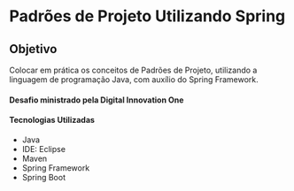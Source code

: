 # Padrões de Projeto Utilizando Spring

## Objetivo

Colocar em prática os conceitos de Padrões de Projeto, utilizando a linguagem de programação Java, com auxílio do Spring Framework. 

#### Desafio ministrado pela Digital Innovation One

#### Tecnologias Utilizadas

- Java
- IDE: Eclipse
- Maven
- Spring Framework
- Spring Boot
